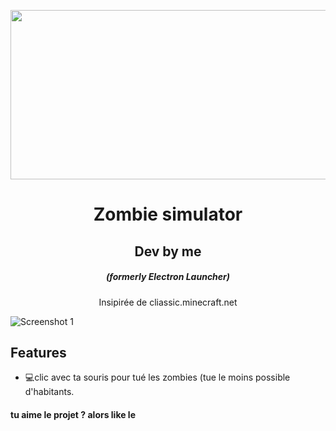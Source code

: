 <p align="center"><img src="https://th.bing.com/th/id/R.038996a89f3697e00aff55d2b4dcc9be?rik=l3DEALODPXMcog&pid=ImgRaw" width="2400" height="271" alt="aventium softworks"></p>

<h1 align="center">Zombie simulator</h1>
<h2 align="center">Dev by me</h1>

<em><h5 align="center">(formerly Electron Launcher)</h5></em>

<p align="center">Insipirée de cliassic.minecraft.net</p>

![Screenshot 1](https://i.imgur.com/dn0loVt.png)

## Features

* 💻clic avec ta souris pour tué les zombies (tue le moins possible d'habitants.

#### tu aime le projet ? alors like le
